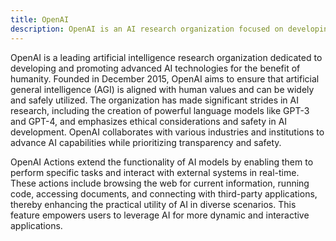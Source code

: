 ```yaml
---
title: OpenAI
description: OpenAI is an AI research organization focused on developing advanced, ethical AI technologies like GPT-3 and GPT-4 to benefit humanity.
---
```


OpenAI is a leading artificial intelligence research organization dedicated to developing and promoting advanced AI technologies for the benefit of humanity. Founded in December 2015, OpenAI aims to ensure that artificial general intelligence (AGI) is aligned with human values and can be widely and safely utilized. The organization has made significant strides in AI research, including the creation of powerful language models like GPT-3 and GPT-4, and emphasizes ethical considerations and safety in AI development. OpenAI collaborates with various industries and institutions to advance AI capabilities while prioritizing transparency and safety.

OpenAI Actions extend the functionality of AI models by enabling them to perform specific tasks and interact with external systems in real-time. These actions include browsing the web for current information, running code, accessing documents, and connecting with third-party applications, thereby enhancing the practical utility of AI in diverse scenarios. This feature empowers users to leverage AI for more dynamic and interactive applications.
